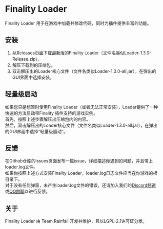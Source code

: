 # Finality Loader

Finality Loader 用于在游戏中加载并修改代码，同时为插件提供丰富的功能。  

## 安装
1. 从Releases页面下载最新版的Finality Loader（文件名类似Loader-1.3.0-Release.zip）。
2. 解压下载到的压缩包。
3. 双击解压出的Loader核心文件（文件名类似Loader-1.3.0-all.jar），在弹出的GUI界面中选择安装。

## 轻量级启动  
如果您只是想暂时使用Finality Loader（或者无法正常安装），Loader提供了一种快速的方法启动带Finality 插件支持的游戏实例。  
首先，按照上述步骤解压出压缩包内的内容。  
然后，双击解压出的Loader核心文件（文件名类似Loader-1.3.0-all.jar），在弹出的GUI界面中选择“轻量级启动”。  

## 反馈
在Github仓库的issues页面发布一篇issue，详细描述你遇到的问题，并且带上loader.log文件。  
如果你按照上述方式安装Finality Loader，loader.log日志文件应当在你游戏的根目录下。  
对于没有任何弹窗，未产生loader.log文件的错误，还请加入我们的[Discord频道](https://discord.gg/jUAxQ8bj)或[QQ群聊](https://qm.qq.com/q/i0YEYO1Klq)以进行反馈。

## 关于
Finality Loader 由 Team Rainfall 开发并维护，且以LGPL-2.1许可证分发。
